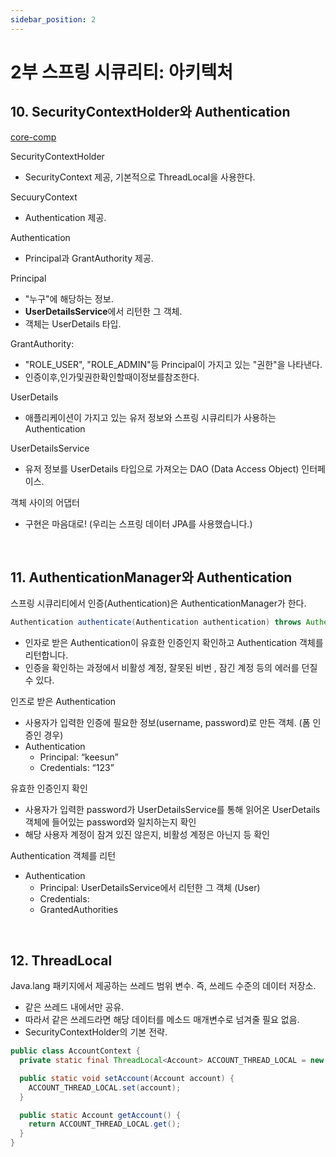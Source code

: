 ```yaml
---
sidebar_position: 2
---
```


# 2부 스프링 시큐리티: 아키텍처

## 10. SecurityContextHolder와 Authentication

[core-comp](https://docs.spring.io/spring-security/site/docs/5.1.5.RELEASE/reference/htmlsingle/#core-components)

SecurityContextHolder
- SecurityContext 제공, 기본적으로 ThreadLocal을 사용한다.

SecuuryContext
- Authentication 제공.

Authentication
- Principal과 GrantAuthority 제공.

Principal
- "누구"에 해당하는 정보.
- **UserDetailsService**에서 리턴한 그 객체.
- 객체는 UserDetails 타입.

GrantAuthority:
- "ROLE_USER", "ROLE_ADMIN"등 Principal이 가지고 있는 "권한"을 나타낸다. 
- 인증이후,인가및권한확인할때이정보를참조한다.

UserDetails
- 애플리케이션이 가지고 있는 유저 정보와 스프링 시큐리티가 사용하는 Authentication

UserDetailsService
- 유저 정보를 UserDetails 타입으로 가져오는 DAO (Data Access Object) 인터페이스.

객체 사이의 어댑터   
- 구현은 마음대로! (우리는 스프링 데이터 JPA를 사용했습니다.)

<br/>

## 11. AuthenticationManager와 Authentication

스프링 시큐리티에서 인증(Authentication)은 AuthenticationManager가 한다.

```java
Authentication authenticate(Authentication authentication) throws AuthenticationException;
```

- 인자로 받은 Authentication이 유효한 인증인지 확인하고 Authentication 객체를 리턴합니다.
- 인증을 확인하는 과정에서 비활성 계정, 잘못된 비번 , 잠긴 계정 등의 에러를 던질 수 있다.

인즈로 받은 Authentication
- 사용자가 입력한 인증에 필요한 정보(username, password)로 만든 객체. (폼 인증인 경우)
- Authentication
  - Principal: “keesun”
  - Credentials: “123”

유효한 인증인지 확인
- 사용자가 입력한 password가 UserDetailsService를 통해 읽어온 UserDetails 객체에 들어있는 password와 일치하는지 확인
- 해당 사용자 계정이 잠겨 있진 않은지, 비활성 계정은 아닌지 등 확인

Authentication 객체를 리턴 
- Authentication
  - Principal: UserDetailsService에서 리턴한 그 객체 (User)
  - Credentials:
  - GrantedAuthorities

<br/>

## 12. ThreadLocal

Java.lang 패키지에서 제공하는 쓰레드 범위 변수. 즉, 쓰레드 수준의 데이터 저장소.
- 같은 쓰레드 내에서만 공유.
- 따라서 같은 쓰레드라면 해당 데이터를 메소드 매개변수로 넘겨줄 필요 없음.
- SecurityContextHolder의 기본 전략.

```java
public class AccountContext {
  private static final ThreadLocal<Account> ACCOUNT_THREAD_LOCAL = new ThreadLocal<>();

  public static void setAccount(Account account) {
    ACCOUNT_THREAD_LOCAL.set(account);
  }

  public static Account getAccount() {
    return ACCOUNT_THREAD_LOCAL.get();
  }
}
```

